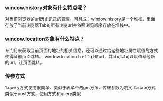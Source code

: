 ### window.history对象有什么特点呢？
对当前浏览器的url历史记录的管理。可想成：window.history是一个堆栈，里面存放了当前浏览器Tab的所有浏览url并依照浏览顺序存放在堆栈中。

### window.location对象有什么特点？
专门用来获取当前页面的地址的相关信息，还可以通过给这些地址属性赋值的方式使得当前页面跳转。
window.location.href：获取url，并且可以可以赋值给他新的url，让页面跳转。

### 传参方式
1.query方式使用很简单，类似于表单中的get方法，传递参数为明文
2.state方式类似于post方式，使用方式和query类似